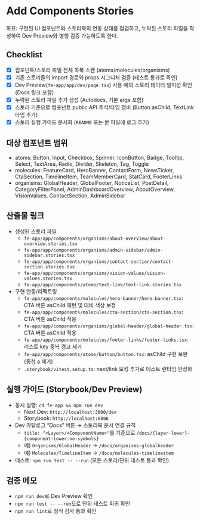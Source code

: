 # Add Components Stories

목표: 구현된 UI 컴포넌트와 스토리북의 연동 상태를 점검하고, 누락된 스토리 파일을 작성하여 Dev Preview와 병행 검증 가능하도록 한다.

## Checklist
- [x] 컴포넌트/스토리 파일 전체 목록 스캔 (atoms/molecules/organisms)
- [x] 기존 스토리들의 import 경로와 props 시그니처 검증 (테스트 통과로 확인)
- [x] Dev Preview(`fe-app/app/dev/page.tsx`) 사용 예와 스토리 데이터 일치성 확인 (Docs 링크 포함)
- [x] 누락된 스토리 파일 추가 생성 (Autodocs, 기본 args 포함)
- [x] 스토리 기준으로 컴포넌트 public API 주석/타입 정비 (Button asChild, TextLink 타입 추가)
- [x] 스토리 실행 가이드 문서화 (`README` 또는 본 파일에 로그 추가)

## 대상 컴포넌트 범위
- atoms: Button, Input, Checkbox, Spinner, IconButton, Badge, Tooltip, Select, TextArea, Radio, Divider, Skeleton, Tag, Toggle
- molecules: FeatureCard, HeroBanner, ContactForm, NewsTicker, CtaSection, TimelineItem, TeamMemberCard, StatCard, FooterLinks
- organisms: GlobalHeader, GlobalFooter, NoticeList, PostDetail, CategoryFilterPanel, AdminDashboardOverview, AboutOverview, VisionValues, ContactSection, AdminSidebar

## 산출물 링크
- 생성된 스토리 파일
  - `fe-app/app/components/organisms/about-overview/about-overview.stories.tsx`
  - `fe-app/app/components/organisms/admin-sidebar/admin-sidebar.stories.tsx`
  - `fe-app/app/components/organisms/contact-section/contact-section.stories.tsx`
  - `fe-app/app/components/organisms/vision-values/vision-values.stories.tsx`
  - `fe-app/app/components/atoms/text-link/text-link.stories.tsx`
- 구현 연동/리팩토링
  - `fe-app/app/components/molecules/hero-banner/hero-banner.tsx`: CTA 버튼 asChild 패턴 및 대비 색상 보정
  - `fe-app/app/components/molecules/cta-section/cta-section.tsx`: CTA 버튼 asChild 적용
  - `fe-app/app/components/organisms/global-header/global-header.tsx`: CTA 버튼 asChild 적용
  - `fe-app/app/components/molecules/footer-links/footer-links.tsx`: 리스트 key 중복 경고 제거
  - `fe-app/app/components/atoms/button/button.tsx`: asChild 구현 보완(중첩 a 제거)
  - `.storybook/vitest.setup.ts`: next/link 모킹 추가로 테스트 런타임 안정화

## 실행 가이드 (Storybook/Dev Preview)
- 동시 실행: `cd fe-app && npm run dev`
  - Next Dev: `http://localhost:3000/dev`
  - Storybook: `http://localhost:6006`
- Dev 카탈로그 “Docs” 버튼 → 스토리북 문서 연결 규칙
  - `title: "<Layer>/<ComponentName>"`를 기준으로 `/docs/{layer-lower}-{component-lower-no-symbols}`
  - 예) `Organisms/GlobalHeader` → `/docs/organisms-globalheader`
  - 예) `Molecules/TimelineItem` → `/docs/molecules-timelineitem`
- 테스트: `npm run test -- --run` (모든 스토리/단위 테스트 통과 확인)

## 검증 메모
- `npm run dev`로 Dev Preview 확인
- `npm run test -- --run`으로 단위 테스트 회귀 확인
- `npm run lint`로 정적 검사 통과 확인

